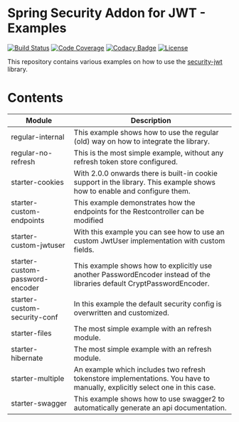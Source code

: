 # Spring Security Addon for JWT - Examples
[![Build Status](https://travis-ci.org/bratkartoffel/security-jwt-examples.svg?branch=master)](https://travis-ci.org/bratkartoffel/security-jwt-examples)
[![Code Coverage](https://img.shields.io/codecov/c/github/bratkartoffel/security-jwt-examples/master.svg)](https://codecov.io/github/bratkartoffel/security-jwt-examples?branch=master)
[![Codacy Badge](https://api.codacy.com/project/badge/Grade/2ca0f49ffa4e4e8390953a722c142a28)](https://www.codacy.com/app/bratkartoffel/security-jwt-examples?utm_source=github.com&amp;utm_medium=referral&amp;utm_content=bratkartoffel/security-jwt-examples&amp;utm_campaign=Badge_Grade)
[![License](http://img.shields.io/:license-mit-blue.svg?style=flat)](http://doge.mit-license.org)

This repository contains various examples on how to use the [security-jwt](https://github.com/bratkartoffel/security-jwt) library.

# Contents
| Module                          | Description |
|---------------------------------|-------------|
| regular-internal                | This example shows how to use the regular (old) way on how to integrate the library. |
| regular-no-refresh              | This is the most simple example, without any refresh token store configured. |
| starter-cookies                 | With 2.0.0 onwards there is built-in cookie support in the library. This example shows how to enable and configure them. |
| starter-custom-endpoints        | This example demonstrates how the endpoints for the Restcontroller can be modified |
| starter-custom-jwtuser          | With this example you can see how to use an custom JwtUser implementation with custom fields. |
| starter-custom-password-encoder | This example shows how to explicitly use another PasswordEncoder instead of the libraries default CryptPasswordEncoder. |
| starter-custom-security-conf    | In this example the default security config is overwritten and customized. |
| starter-files                   | The most simple example with an refresh module. |
| starter-hibernate               | The most simple example with an refresh module. |
| starter-multiple                | An example which includes two refresh tokenstore implementations. You have to manually, explicitly select one in this case. |
| starter-swagger                 | This example shows how to use swagger2 to automatically generate an api documentation. |
